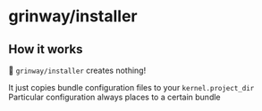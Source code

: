 grinway/installer
========

## How it works

:wrench: `grinway/installer` creates nothing!

It just copies bundle configuration files to your `kernel.project_dir`\
Particular configuration always places to a certain bundle